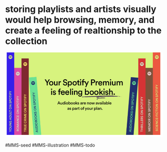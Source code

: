 # storing playlists and artists visually would help browsing, memory, and create a feeling of realtionship to the collection


![](media/cleanshot_2023-11-15-at-10-37-58@2x.png)

#MMS-seed #MMS-illustration #MMS-todo